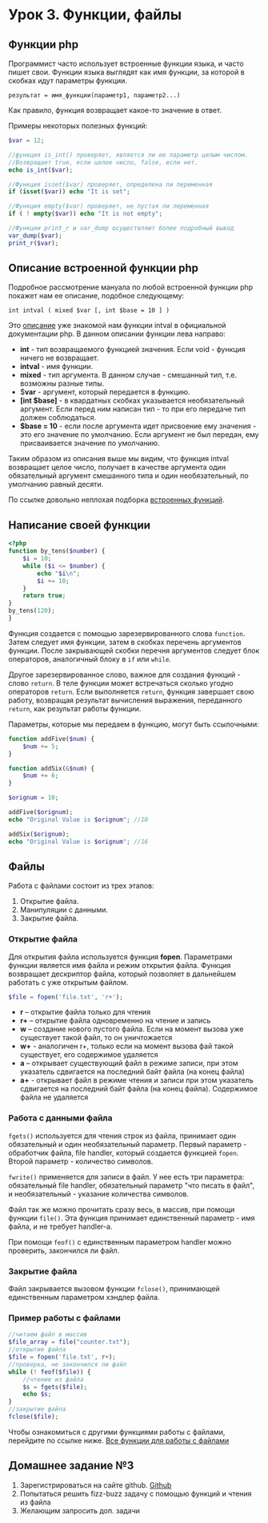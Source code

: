 # Урок 3. Функции, файлы

## Функции php

Программист часто использует встроенные функции языка, и часто пишет свои. Функции языка выглядят как имя функции, за которой в скобках идут параметры функции. 

`результат = имя_функции(параметр1, параметр2...)`

Как правило, функция возвращает какое-то значение в ответ.

Примеры некоторых полезных функций:

```php
$var = 12;

//функция is_int() проверяет, является ли ее параметр целым числом. 
//Возвращает true, если целое число, false, если нет.
echo is_int($var);

//Функция isset($var) проверяет, определена ли переменная
if (isset($var)) echo "It is set"; 

//Функция empty($var) проверяет, не пустая ли переменная
if ( ! empty($var)) echo "It is not empty"; 

//Функции print_r и var_dump осуществляют более подробный вывод
var_dump($var);
print_r($var);
```

## Описание встроенной функции php

Подробное рассмотрение мануала по любой встроенной функции php покажет нам ее описание, подобное следующему:

`int intval ( mixed $var [, int $base = 10 ] )`

Это [описание](http://php.net/manual/ru/function.intval.php) уже знакомой нам функции intval в официальной документации php.
В данном описании функции лева направо: 

* **int** - тип возвращаемого функцией значения. Если void - функция ничего не возвращает.
* **intval** - имя функции.
* **mixed** - тип аргумента. В данном случае - смешанный тип, т.е. возможны разные типы.
* $**var** - аргумент, который передается в функцию.
* **[int $base]** - в квардатных скобках указывается необязательный аргумент. Если перед ним написан тип - то при его передаче тип должен соблюдаться.
* **$base = 10** - если после аргумента идет присвоение ему значения - это его значение по умолчанию. Если аргумент не был передан, ему присваивается значение по умолчанию.

Таким образом из описания выше мы видим, что функция intval возвращает целое число, получает в качестве аргумента один обязательный аргумент смешанного типа и один необязательный, по умолчанию равный десяти.

По ссылке довольно неплохая подборка [встроенных функций](http://site-on.net/create/php/13-built-in-functions).

## Написание своей функции

```php
<?php
function by_tens($number) {
    $i = 10;
    while ($i <= $number) {
        echo "$i\n";
        $i += 10;
    }
    return true;
}
by_tens(120);
}
```

Функция создается с помощью зарезервированного слова `function`. Затем следует имя функции, затем в скобках перечень аргументов функции. После закрывающей скобки перечня аргументов следует блок операторов, аналогичный блоку в `if` или `while`.

Другое зарезервированное слово, важное для создания функций - слово `return`. В теле функции может встречаться сколько угодно операторов `return`. Если выполняется `return`, функция завершает свою работу, возвращая результат вычисления выражения, переданного `return`, как результат работы функции.

Параметры, которые мы передаем в функцию, могут быть ссылочными:

```php
function addFive($num) {
    $num += 5;
}

function addSix(&$num) {
    $num += 6;
}

$orignum = 10;

addFive($orignum);
echo "Original Value is $orignum"; //10

addSix($orignum);
echo "Original Value is $orignum"; //16
```
 
## Файлы

Работа с файлами состоит из трех этапов:  

1. Открытие файла.
2. Манипуляции с данными.  
3. Закрытие файла.

### Открытие файла

Для открытия файла используется функция **fopen**. Параметрами функции является имя файла и режим открытия файла. Функция возвращает дескриптор файла, который позволяет в дальнейшем работать с уже открытым файлом.

```php
$file = fopen('file.txt', 'r+');
```
 
- **r** – открытие файла только для чтения
- **r+** – открытие файла одновременно на чтение и запись
- **w** – создание нового пустого файла. Если на момент вызова уже существует такой файл, то он уничтожается
- **w+** - аналогичен r+, только если на момент вызова фай такой существует, его содержимое удаляется
- **a** – открывает существующий файл в  режиме записи, при этом указатель сдвигается на  последний байт файла (на конец файла)
- **a+** - открывает файл в режиме чтения и записи при этом указатель сдвигается на последний байт файла (на конец файла). Содержимое файла не удаляется

### Работа с данными файла

`fgets()` используется для чтения строк из файла, принимает один обязательный и один необязательный параметр. Первый параметр - обработчик файла, file handler, который создается функцией `fopen`. Второй параметр - количество символов.

`fwrite()` применяется для записи в файл. У нее есть три параметра: обязательный file handler, обязательный параметр "что писать в файл", и необязательный - указание количества символов.

Файл так же можно прочитать сразу весь, в массив, при помощи функции `file()`. Эта функция принимает единственный параметр - имя файла, и не требует handler-а.

При помощи `feof()` с единственным параметром handler можно проверить, закончился ли файл.

### Закрытие файла

Файл закрывается вызовом функции `fclose()`, принимающей единственным параметром хэндлер файла.

### Пример работы с файлами

```php
//читаем файл в массив  
$file_array = file("counter.txt");
//открытие файла
$file = fopen('file.txt', r+);
//проверка, не закончился ли файл
while (! feof($file)) {
	//чтение из файла
	$s = fgets($file);
	echo $s;
}
//закрытие файла
fclose($file);
```
 
Чтобы ознакомиться с другими функциями работы с файлами, перейдите по ссылке ниже.
[Все функции для работы с файлами](http://www.php.su/articles/?cat=fs&page=005)

## Домашнее задание №3

1. Зарегистрироваться на сайте github. [Github](https://github.com/)
2. Попытаться решить fizz-buzz задачу с помощью функций и чтения из файла
3. Желающим запросить доп. задачи